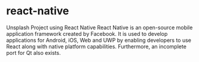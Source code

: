 # react-native
Unsplash Project using React Native
React Native is an open-source mobile application framework created by Facebook. It is used to develop applications for Android, iOS, Web and UWP by enabling developers to use React along with native platform capabilities. Furthermore, an incomplete port for Qt also exists.

